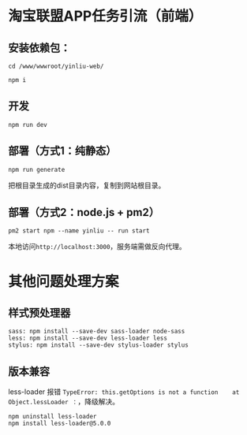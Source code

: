 # 淘宝联盟APP任务引流（前端）

## 安装依赖包：

```
cd /www/wwwroot/yinliu-web/

npm i

```

## 开发
```
npm run dev
```

## 部署（方式1：纯静态）

```
npm run generate
```

把根目录生成的dist目录内容，复制到网站根目录。


## 部署（方式2：node.js + pm2）

```
pm2 start npm --name yinliu -- run start
```

本地访问`http://localhost:3000`，服务端需做反向代理。


# 其他问题处理方案


## 样式预处理器

```
sass: npm install --save-dev sass-loader node-sass
less: npm install --save-dev less-loader less
stylus: npm install --save-dev stylus-loader stylus
```

## 版本兼容

less-loader 报错 `TypeError: this.getOptions is not a function	at Object.lessLoader ：`，降级解决。

```
npm uninstall less-loader
npm install less-loader@5.0.0
```